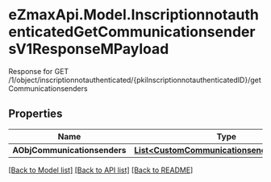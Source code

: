 # eZmaxApi.Model.InscriptionnotauthenticatedGetCommunicationsendersV1ResponseMPayload
Response for GET /1/object/inscriptionnotauthenticated/{pkiInscriptionnotauthenticatedID}/getCommunicationsenders

## Properties

Name | Type | Description | Notes
------------ | ------------- | ------------- | -------------
**AObjCommunicationsenders** | [**List&lt;CustomCommunicationsenderResponse&gt;**](CustomCommunicationsenderResponse.md) |  | 

[[Back to Model list]](../README.md#documentation-for-models) [[Back to API list]](../README.md#documentation-for-api-endpoints) [[Back to README]](../README.md)

